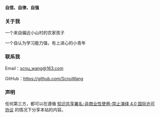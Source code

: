 **自信、自律、自强**



### 关于我

一个来自偏远小山村的农家孩子

一个自认为学习能力强，有上进心的小青年



### 联系我

Email：scnu_wang@163.com

GitHub：https://github.com/ScnuWang



### 声明

任何第三方，都可以在遵循 [知识共享署名-非商业性使用-禁止演绎 4.0 国际许可协议](https://creativecommons.org/licenses/by-nc-nd/4.0/) 的情况下分享本站的内容。 